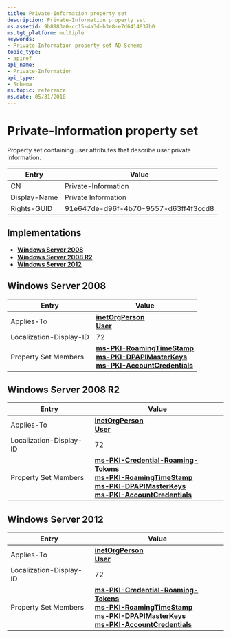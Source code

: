 ```yaml
---
title: Private-Information property set
description: Private-Information property set
ms.assetid: 9b8983a0-cc15-4a3d-b3e8-e7d6414837b0
ms.tgt_platform: multiple
keywords:
- Private-Information property set AD Schema
topic_type:
- apiref
api_name:
- Private-Information
api_type:
- Schema
ms.topic: reference
ms.date: 05/31/2018
---
```


# Private-Information property set

Property set containing user attributes that describe user private information.

| Entry | Value |
|--------------|--------------------------------------|
| CN           | Private-Information                  |
| Display-Name | Private Information                  |
| Rights-GUID  | 91e647de-d96f-4b70-9557-d63ff4f3ccd8 |



## Implementations

-   [**Windows Server 2008**](#windows-server-2008)
-   [**Windows Server 2008 R2**](#windows-server-2008-r2)
-   [**Windows Server 2012**](#windows-server-2012)

## Windows Server 2008



| Entry | Value |
|-------------------------|---------------------------------------------------------------------------------------------------------------------------------------------------------------------------------------------------------------------|
| Applies-To              | [**inetOrgPerson**](c-inetorgperson.md)<br/> [**User**](c-user.md)<br/>                                                                                                                               |
| Localization-Display-ID | 72                                                                                                                                                                                                                  |
| Property Set Members    | [**ms-PKI-RoamingTimeStamp**](a-mspkiroamingtimestamp.md)<br/> [**ms-PKI-DPAPIMasterKeys**](a-mspkidpapimasterkeys.md)<br/> [**ms-PKI-AccountCredentials**](a-mspkiaccountcredentials.md)<br/> |



## Windows Server 2008 R2



| Entry | Value |
|-------------------------|------------------------------------------------------------------------------------------------------------------------------------------------------------------------------------------------------------------------------------------------------------------------------------------------------------|
| Applies-To              | [**inetOrgPerson**](c-inetorgperson.md)<br/> [**User**](c-user.md)<br/>                                                                                                                                                                                                                      |
| Localization-Display-ID | 72                                                                                                                                                                                                                                                                                                         |
| Property Set Members    | [**ms-PKI-Credential-Roaming-Tokens**](a-mspki-credentialroamingtokens.md)<br/> [**ms-PKI-RoamingTimeStamp**](a-mspkiroamingtimestamp.md)<br/> [**ms-PKI-DPAPIMasterKeys**](a-mspkidpapimasterkeys.md)<br/> [**ms-PKI-AccountCredentials**](a-mspkiaccountcredentials.md)<br/> |



## Windows Server 2012



| Entry | Value |
|-------------------------|------------------------------------------------------------------------------------------------------------------------------------------------------------------------------------------------------------------------------------------------------------------------------------------------------------|
| Applies-To              | [**inetOrgPerson**](c-inetorgperson.md)<br/> [**User**](c-user.md)<br/>                                                                                                                                                                                                                      |
| Localization-Display-ID | 72                                                                                                                                                                                                                                                                                                         |
| Property Set Members    | [**ms-PKI-Credential-Roaming-Tokens**](a-mspki-credentialroamingtokens.md)<br/> [**ms-PKI-RoamingTimeStamp**](a-mspkiroamingtimestamp.md)<br/> [**ms-PKI-DPAPIMasterKeys**](a-mspkidpapimasterkeys.md)<br/> [**ms-PKI-AccountCredentials**](a-mspkiaccountcredentials.md)<br/> |



 

 





